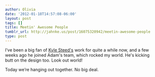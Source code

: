 ```yaml
---
author: Olivia
date: '2012-01-18T14:57:08-06:00'
layout: post
tags: []
title: Meetin' Awesome People
tumblr_url: http://jahnke.us/post/16075320942/meetin-awesome-people
type: post
---
```


I’ve been a big fan of [Kyle Steed's](http://kylesteed.com/) work for quite a while now, and a few weeks ago he joined Adam's team, which rocked my world. He's kicking butt on the design too. Look out world! 

Today we’re hanging out together. No big deal. 
